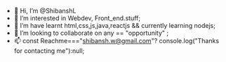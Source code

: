 - 👋 Hi, I’m @ShibanshL
- 👀 I’m interested in Webdev, Front_end.stuff;
- 🌱 I’m have learnt html,css,js,java,reactjs && currently learning nodejs;
- 💞️ I’m looking to collaborate on any == "opportunity" ; 
- 📫 const Reachme==="shibansh.w@gmail.com"? console.log("Thanks for contacting me"):null;

<!---
ShibanshL/ShibanshL is a ✨ special ✨ repository because its `README.md` (this file) appears on your GitHub profile.
You can click the Preview link to take a look at your changes.
--->
